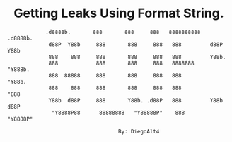 <h1 align="center">
  <br>
    Getting Leaks Using Format String.
   <br>
</h1>


 ```
             .d8888b.       888       888     888   8888888888   .d8888b.  
              d88P  Y88b     888       888     888   888         d88P  Y88b 
              888    888     888       888     888   888         Y88b.      
              888            888       888     888   8888888      "Y888b.   
              888  88888     888       888     888   888             "Y88b. 
              888    888     888       888     888   888               "888 
              Y88b  d88P     888       Y88b. .d88P   888         Y88b  d88P 
               "Y8888P88      88888888   "Y88888P"    888          "Y8888P"                                                    
 
                                    By: DiegoAlt4
 ```                                          

           
